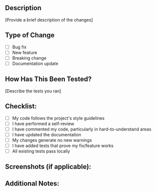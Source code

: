 ## Description

[Provide a brief description of the changes]

## Type of Change

- [ ] Bug fix
- [ ] New feature
- [ ] Breaking change
- [ ] Documentation update

## How Has This Been Tested?

[Describe the tests you ran]

## Checklist:

- [ ] My code follows the project's style guidelines
- [ ] I have performed a self-review
- [ ] I have commented my code, particularly in hard-to-understand areas
- [ ] I have updated the documentation
- [ ] My changes generate no new warnings
- [ ] I have added tests that prove my fix/feature works
- [ ] All existing tests pass locally

## Screenshots (if applicable):

## Additional Notes:
